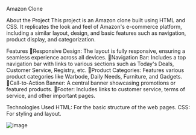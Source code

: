 Amazon Clone

About the Project
This project is an Amazon clone built using HTML and CSS. It replicates the look and feel of Amazon's e-commerce platform, including a similar layout, design, and basic features such as navigation, product display, and categorization.

Features
Responsive Design: The layout is fully responsive, ensuring a seamless experience across all devices.
Navigation Bar: Includes a top navigation bar with links to various sections such as Today's Deals, Customer Service, Registry, etc.
Product Categories: Features various product categories like Warbode, Daily Needs, Furniture, and Gadgets.
Call-to-Action Banner: A central banner showcasing promotions or featured products.
Footer: Includes links to customer service, terms of service, and other important pages.

Technologies Used
HTML: For the basic structure of the web pages.
CSS: For styling and layout.

![image](https://github.com/user-attachments/assets/ca1385d8-e790-4972-8ce3-4d86a4b14fe9)
